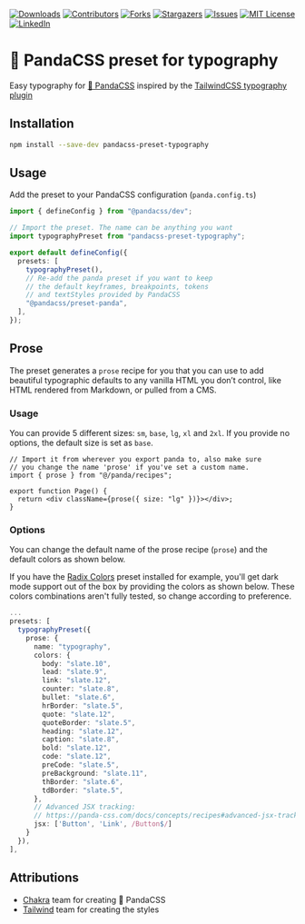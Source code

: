 [![Downloads][npm-shield]][npm-url]
[![Contributors][contributors-shield]][contributors-url]
[![Forks][forks-shield]][forks-url]
[![Stargazers][stars-shield]][stars-url]
[![Issues][issues-shield]][issues-url]
[![MIT License][license-shield]][license-url]
[![LinkedIn][linkedin-shield]][linkedin-url]

# 🐼 PandaCSS preset for typography

Easy typography for [🐼 PandaCSS](https://panda-css.com/) inspired by the [TailwindCSS typography plugin](https://tailwindcss.com/docs/typography-plugin)

## Installation

```bash
npm install --save-dev pandacss-preset-typography
```

## Usage

Add the preset to your PandaCSS configuration (`panda.config.ts`)

```ts
import { defineConfig } from "@pandacss/dev";

// Import the preset. The name can be anything you want
import typographyPreset from "pandacss-preset-typography";

export default defineConfig({
  presets: [
    typographyPreset(),
    // Re-add the panda preset if you want to keep
    // the default keyframes, breakpoints, tokens
    // and textStyles provided by PandaCSS
    "@pandacss/preset-panda",
  ],
});
```

## Prose

The preset generates a `prose` recipe for you that you can use to add beautiful typographic defaults to any vanilla HTML you don’t control, like HTML rendered from Markdown, or pulled from a CMS.

### Usage

You can provide 5 different sizes: `sm`, `base`, `lg`, `xl` and `2xl`. If you provide no options, the default size is set as `base`.

```tsx
// Import it from wherever you export panda to, also make sure
// you change the name 'prose' if you've set a custom name.
import { prose } from "@/panda/recipes";

export function Page() {
  return <div className={prose({ size: "lg" })}></div>;
}
```

### Options

You can change the default name of the prose recipe (`prose`) and the default colors as shown below.

If you have the [Radix Colors](https://www.npmjs.com/package/pandacss-preset-radix-colors) preset installed for example, you'll get dark mode support out of the box by providing the colors as shown below. These colors combinations aren't fully tested, so change according to preference.

```ts
...
presets: [
  typographyPreset({
    prose: {
      name: "typography",
      colors: {
        body: "slate.10",
        lead: "slate.9",
        link: "slate.12",
        counter: "slate.8",
        bullet: "slate.6",
        hrBorder: "slate.5",
        quote: "slate.12",
        quoteBorder: "slate.5",
        heading: "slate.12",
        caption: "slate.8",
        bold: "slate.12",
        code: "slate.12",
        preCode: "slate.5",
        preBackground: "slate.11",
        thBorder: "slate.6",
        tdBorder: "slate.5",
      },
      // Advanced JSX tracking:
      // https://panda-css.com/docs/concepts/recipes#advanced-jsx-tracking
      jsx: ['Button', 'Link', /Button$/]
    }
  }),
],
```

## Attributions

- [Chakra](https://github.com/chakra-ui) team for creating 🐼 PandaCSS
- [Tailwind](https://github.com/tailwindlabs) team for creating the styles

[contributors-shield]: https://img.shields.io/github/contributors/milandekruijf/pandacss-preset-typography.svg?style=for-the-badge
[contributors-url]: https://github.com/milandekruijf/pandacss-preset-typography/graphs/contributors
[forks-shield]: https://img.shields.io/github/forks/milandekruijf/pandacss-preset-typography.svg?style=for-the-badge
[forks-url]: https://github.com/milandekruijf/pandacss-preset-typography/network/members
[stars-shield]: https://img.shields.io/github/stars/milandekruijf/pandacss-preset-typography.svg?style=for-the-badge
[stars-url]: https://github.com/milandekruijf/pandacss-preset-typography/stargazers
[issues-shield]: https://img.shields.io/github/issues/milandekruijf/pandacss-preset-typography.svg?style=for-the-badge
[issues-url]: https://github.com/milandekruijf/pandacss-preset-typography/issues
[license-shield]: https://img.shields.io/github/license/milandekruijf/pandacss-preset-typography.svg?style=for-the-badge
[license-url]: https://github.com/milandekruijf/pandacss-preset-typography/blob/main/LICENSE
[linkedin-shield]: https://img.shields.io/badge/-LinkedIn-black.svg?style=for-the-badge&logo=linkedin&colorB=555
[linkedin-url]: https://www.linkedin.com/in/milandekruijf
[npm-shield]: https://img.shields.io/npm/dw/pandacss-preset-typography?style=for-the-badge
[npm-url]: https://www.npmjs.com/package/pandacss-preset-typography
